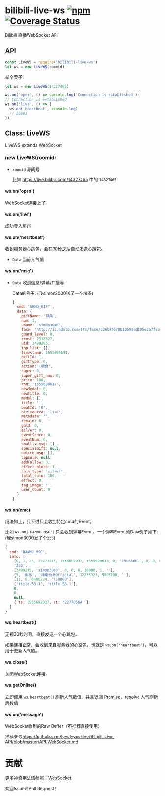 # bilibili-live-ws [![npm](https://img.shields.io/npm/v/bilibili-live-ws.svg)](https://www.npmjs.com/package/bilibili-live-ws) [![Coverage Status](https://coveralls.io/repos/github/simon300000/bilibili-live-ws/badge.svg?branch=master)](https://coveralls.io/github/simon300000/bilibili-live-ws?branch=master)

Bilibili 直播WebSocket API

## API

```javascript
const LiveWS = require('bilibili-live-ws')
let ws = new LiveWS(roomid)
```

举个栗子:

```javascript
let ws = new LiveWS(14327465)

ws.on('open', () => console.log('Connection is established'))
// Connection is established
ws.on('live', () => {
  ws.on('heartbeat', console.log)
  // 20603
})
```

## Class: LiveWS

LiveWS extends [WebSocket](https://github.com/websockets/ws/blob/master/doc/ws.md#class-websocket)

### new LiveWS(roomid)

- `roomid` 房间号

  比如 https://live.bilibili.com/14327465 中的 `14327465`

#### ws.on('open')

WebSocket连接上了

#### ws.on('live')

成功登入房间

#### ws.on('heartbeat')

收到服务器心跳包，会在30秒之后自动发送心跳包。

- `Data` 当前人气值

#### ws.on('msg')

- `Data` 收到信息/弹幕/广播等

  Data的例子: (我simon3000送了一个辣条)

  ```javascript
  {
    cmd: 'SEND_GIFT',
    data: {
      giftName: '辣条',
      num: 1,
      uname: 'simon3000',
      face: 'http://i1.hdslb.com/bfs/face/c26b9f670b10599ad105e2a7fea4b5f21c0f0bcf.jpg',
      guard_level: 0,
      rcost: 2318827,
      uid: 3499295,
      top_list: [],
      timestamp: 1555690631,
      giftId: 1,
      giftType: 0,
      action: '喂食',
      super: 0,
      super_gift_num: 0,
      price: 100,
      rnd: '1555690616',
      newMedal: 0,
      newTitle: 0,
      medal: [],
      title: '',
      beatId: '0',
      biz_source: 'live',
      metadata: '',
      remain: 6,
      gold: 0,
      silver: 0,
      eventScore: 0,
      eventNum: 0,
      smalltv_msg: [],
      specialGift: null,
      notice_msg: [],
      capsule: null,
      addFollow: 0,
      effect_block: 1,
      coin_type: 'silver',
      total_coin: 100,
      effect: 0,
      tag_image: '',
      user_count: 0
    }
  }
  ```

#### ws.on(cmd)

用法如上，只不过只会收到特定cmd的Event。

比如 `ws.on('DANMU_MSG')` 只会收到弹幕Event，一个弹幕Event的Data例子如下: (我simon3000发了个`233`)

```javascript
{
  cmd: 'DANMU_MSG',
  info: [
    [0, 1, 25, 16777215, 1555692037, 1555690616, 0, 'c5c630b1', 0, 0, 0],
    '233',
    [3499295, 'simon3000', 0, 0, 0, 10000, 1, ''],
    [5, '財布', '神楽めあOfficial', 12235923, 5805790, ''],
    [11, 0, 6406234, '>50000'],
    ['title-58-1', 'title-58-1'],
    0,
    0,
    null,
    { ts: 1555692037, ct: '2277D56A' }
  ]
}
```



#### ws.heartbeat()

无视30秒时间，直接发送一个心跳包。

如果连接正常，会收到来自服务器的心跳包，也就是 `ws.on('heartbeat')`，可以用于更新人气值。

#### ws.close()

关闭WebSocket连接。

#### ws.getOnline()

立即调用 `ws.heartbeat()` 刷新人气数值，并且返回 Promise，resolve 人气刷新后数值

#### ws.on('message')

WebSocket收到的Raw Buffer（不推荐直接使用）

推荐参考<https://github.com/lovelyyoshino/Bilibili-Live-API/blob/master/API.WebSocket.md>

# 贡献

更多神奇用法请参照：[WebSocket](https://github.com/websockets/ws/blob/master/doc/ws.md#class-websocket)

欢迎Issue和Pull Request！
